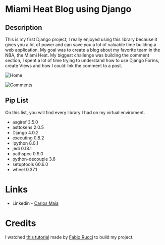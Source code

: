 # Miami Heat Blog using Django

## Description

This is my first Django project, I really enjoyed using this library because it gives you a lot of power and can save you a lot of valuable time building a web application. My goal was to create a blog about my favorite team in the NBA, the Miami Heat. My biggest challenge was building the comment section, I spent a lot of time trying to understand how to use Django Forms, create Views and how I could link the comment to a post.

![Home](https://github.com/carlosdamaia/blog-winningculture/blob/main/home.png?raw=true)

![Comments](https://github.com/carlosdamaia/blog-winningculture/blob/main/comments.png?raw=true)

## Pip List

On this list, you will find every library I had on my virtual enviroment.

- asgiref           3.5.0
- asttokens         2.0.5
- Django            4.0.2
- executing         0.8.2
- ipython           8.0.1
- jedi              0.18.1
- pathspec          0.9.0
- python-decouple   3.6
- setuptools        60.6.0
- wheel             0.37.1

# Links 

- Linkedin - [Carlos Maia](https://www.linkedin.com/in/carlosmaiaa/)

# Credits 

I watched [this tutorial](https://youtu.be/Dzuiy-JNi-E) made by [Fabio Rucci](https://github.com/fabioruicci) to build my project.
